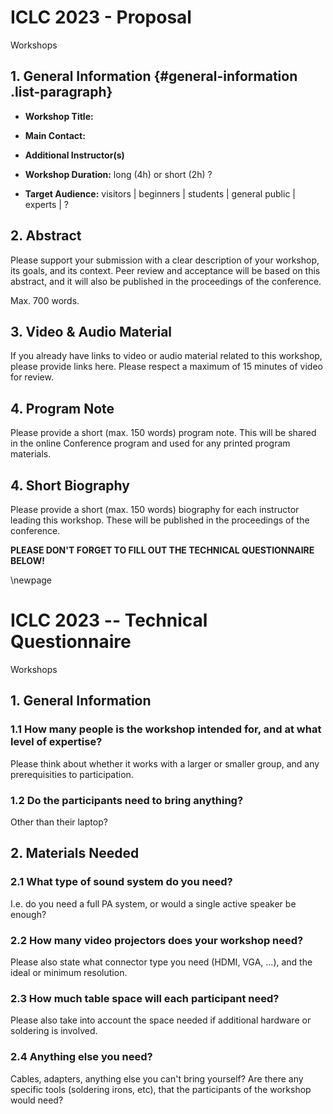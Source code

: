 # ICLC 2023 - Proposal

Workshops

## 1. General Information {#general-information .list-paragraph}

-   **Workshop Title:**

-   **Main Contact:**

-   **Additional Instructor(s)**

-   **Workshop Duration:** long (4h) or short (2h) ?

-   **Target Audience:** visitors \| beginners \| students \| general
    public \| experts \| ?

## 2. Abstract

Please support your submission with a clear description of your workshop, its goals, and its context. Peer review and acceptance will be based on this abstract, and it will also be published in the proceedings of the conference.

Max. 700 words.

## 3. Video & Audio Material

If you already have links to video or audio material related to this workshop, please provide links here. Please respect a maximum of 15 minutes of video for review. 

## 4. Program Note

Please provide a short (max. 150 words) program note. This will be shared in the online Conference program and used for any printed program materials.

## 4. Short Biography

Please provide a short (max. 150 words) biography for each instructor leading this workshop. These will be published in the proceedings of the conference.

**PLEASE DON'T FORGET TO FILL OUT THE TECHNICAL QUESTIONNAIRE BELOW!**

\newpage

# ICLC 2023 -- Technical Questionnaire

Workshops

## 1. General Information

### 1.1 How many people is the workshop intended for, and at what level of expertise?

Please think about whether it works with a larger or smaller group, and any prerequisities to participation.

### 1.2 Do the participants need to bring anything? 

Other than their laptop?

## 2. Materials Needed

### 2.1 What type of sound system do you need?

I.e. do you need a full PA system, or would a single active speaker be enough?

### 2.2 How many video projectors does your workshop need? 

Please also state what connector type you need (HDMI, VGA, ...), and the ideal or minimum resolution.

### 2.3 How much table space will each participant need?

Please also take into account the space needed if additional hardware or soldering is involved.

### 2.4 Anything else you need? 

Cables, adapters, anything else you can't bring yourself? Are there any specific tools (soldering irons, etc), that the participants of the workshop
would need?
